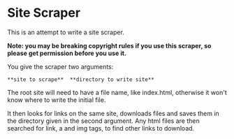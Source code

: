 # Site Scraper

This is an attempt to write a site scraper.

**Note: you may be breaking copyright rules if you use this scraper, so
please get permission before you use it.**

You give the scraper two arguments:

    **site to scrape**  **directory to write site**

The root site will need to have a file name, like index.html, otherwise
it won't know where to write the initial file.

It then looks for links on the same site, downloads files and saves them
in the directory given in the second argument.
Any html files are then searched for link, a and img tags, to find
other links to download.

